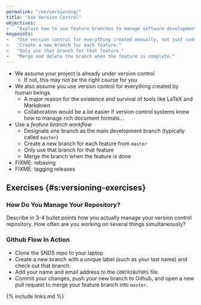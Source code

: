 ```yaml
---
permalink: "/en/versioning/"
title: "Use Version Control"
objectives:
-   "Explain how to use feature branches to manage software development."
keypoints:
-   "Use version control for everything created manually, not just code."
-   "Create a new branch for each feature."
-   "Only use that branch for that feature."
-   "Merge and delete the branch when the feature is complete."
---
```

-   We assume your project is already under version control
    -   If not, this may not be the right course for you
-   We also assume you use version control for everything created by human beings
    -   A major reason for the existence and survival of tools like LaTeX and Markdown
    -   Collaboration would be a *lot* easier if version control systems knew
    how to manage rich document formats...
-   Use a *feature branch workflow*
    -   Designate one branch as the main development branch (typically called `master`)
    -   Create a new branch for each feature from `master`
    -   Only use that branch for that feature
    -   Merge the branch when the feature is done
-   FIXME: rebasing
-   FIXME: tagging releases

## Exercises {#s:versioning-exercises}

### How Do You Manage Your Repository?

Describe in 3-4 bullet points how you actually manage your version control repository.
How often are you working on several things simultaneously?

### Github Flow In Action

-   Clone the SNDS repo to your laptop
-   Create a new branch with a unique label (such as your last name) and check out that branch.
-   Add your name and email address to the `CONTRIBUTORS` file.
-   Commit your changes,
    push your new branch to Github,
    and open a new pull request to merge your feature branch into `master`.

{% include links.md %}
